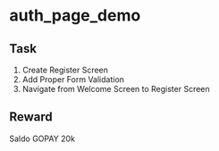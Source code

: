 # auth_page_demo

## Task

1. Create Register Screen
2. Add Proper Form Validation
3. Navigate from Welcome Screen to Register Screen

## Reward

Saldo GOPAY 20k